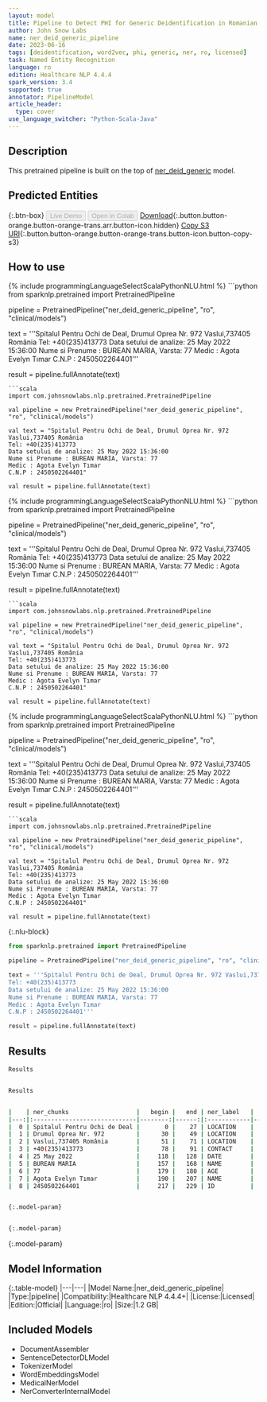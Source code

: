 ```yaml
---
layout: model
title: Pipeline to Detect PHI for Generic Deidentification in Romanian
author: John Snow Labs
name: ner_deid_generic_pipeline
date: 2023-06-16
tags: [deidentification, word2vec, phi, generic, ner, ro, licensed]
task: Named Entity Recognition
language: ro
edition: Healthcare NLP 4.4.4
spark_version: 3.4
supported: true
annotator: PipelineModel
article_header:
  type: cover
use_language_switcher: "Python-Scala-Java"
---
```


## Description

This pretrained pipeline is built on the top of [ner_deid_generic](https://nlp.johnsnowlabs.com/2022/07/08/ner_deid_generic_ro_3_0.html) model.

## Predicted Entities



{:.btn-box}
<button class="button button-orange" disabled>Live Demo</button>
<button class="button button-orange" disabled>Open in Colab</button>
[Download](https://s3.amazonaws.com/auxdata.johnsnowlabs.com/clinical/models/ner_deid_generic_pipeline_ro_4.4.4_3.4_1686936759440.zip){:.button.button-orange.button-orange-trans.arr.button-icon.hidden}
[Copy S3 URI](s3://auxdata.johnsnowlabs.com/clinical/models/ner_deid_generic_pipeline_ro_4.4.4_3.4_1686936759440.zip){:.button.button-orange.button-orange-trans.button-icon.button-copy-s3}

## How to use

<div class="tabs-box" markdown="1">
{% include programmingLanguageSelectScalaPythonNLU.html %}
```python
from sparknlp.pretrained import PretrainedPipeline

pipeline = PretrainedPipeline("ner_deid_generic_pipeline", "ro", "clinical/models")

text = '''Spitalul Pentru Ochi de Deal, Drumul Oprea Nr. 972 Vaslui,737405 România
Tel: +40(235)413773
Data setului de analize: 25 May 2022 15:36:00
Nume si Prenume : BUREAN MARIA, Varsta: 77
Medic : Agota Evelyn Tımar
C.N.P : 2450502264401'''

result = pipeline.fullAnnotate(text)
```
```scala
import com.johnsnowlabs.nlp.pretrained.PretrainedPipeline

val pipeline = new PretrainedPipeline("ner_deid_generic_pipeline", "ro", "clinical/models")

val text = "Spitalul Pentru Ochi de Deal, Drumul Oprea Nr. 972 Vaslui,737405 România
Tel: +40(235)413773
Data setului de analize: 25 May 2022 15:36:00
Nume si Prenume : BUREAN MARIA, Varsta: 77
Medic : Agota Evelyn Tımar
C.N.P : 2450502264401"

val result = pipeline.fullAnnotate(text)
```
</div>

<div class="tabs-box" markdown="1">
{% include programmingLanguageSelectScalaPythonNLU.html %}
```python
from sparknlp.pretrained import PretrainedPipeline

pipeline = PretrainedPipeline("ner_deid_generic_pipeline", "ro", "clinical/models")

text = '''Spitalul Pentru Ochi de Deal, Drumul Oprea Nr. 972 Vaslui,737405 România
Tel: +40(235)413773
Data setului de analize: 25 May 2022 15:36:00
Nume si Prenume : BUREAN MARIA, Varsta: 77
Medic : Agota Evelyn Tımar
C.N.P : 2450502264401'''

result = pipeline.fullAnnotate(text)
```
```scala
import com.johnsnowlabs.nlp.pretrained.PretrainedPipeline

val pipeline = new PretrainedPipeline("ner_deid_generic_pipeline", "ro", "clinical/models")

val text = "Spitalul Pentru Ochi de Deal, Drumul Oprea Nr. 972 Vaslui,737405 România
Tel: +40(235)413773
Data setului de analize: 25 May 2022 15:36:00
Nume si Prenume : BUREAN MARIA, Varsta: 77
Medic : Agota Evelyn Tımar
C.N.P : 2450502264401"

val result = pipeline.fullAnnotate(text)
```
</div>

<div class="tabs-box" markdown="1">
{% include programmingLanguageSelectScalaPythonNLU.html %}
```python
from sparknlp.pretrained import PretrainedPipeline

pipeline = PretrainedPipeline("ner_deid_generic_pipeline", "ro", "clinical/models")

text = '''Spitalul Pentru Ochi de Deal, Drumul Oprea Nr. 972 Vaslui,737405 România
Tel: +40(235)413773
Data setului de analize: 25 May 2022 15:36:00
Nume si Prenume : BUREAN MARIA, Varsta: 77
Medic : Agota Evelyn Tımar
C.N.P : 2450502264401'''

result = pipeline.fullAnnotate(text)
```
```scala
import com.johnsnowlabs.nlp.pretrained.PretrainedPipeline

val pipeline = new PretrainedPipeline("ner_deid_generic_pipeline", "ro", "clinical/models")

val text = "Spitalul Pentru Ochi de Deal, Drumul Oprea Nr. 972 Vaslui,737405 România
Tel: +40(235)413773
Data setului de analize: 25 May 2022 15:36:00
Nume si Prenume : BUREAN MARIA, Varsta: 77
Medic : Agota Evelyn Tımar
C.N.P : 2450502264401"

val result = pipeline.fullAnnotate(text)
```

{:.nlu-block}
```python
from sparknlp.pretrained import PretrainedPipeline

pipeline = PretrainedPipeline("ner_deid_generic_pipeline", "ro", "clinical/models")

text = '''Spitalul Pentru Ochi de Deal, Drumul Oprea Nr. 972 Vaslui,737405 România
Tel: +40(235)413773
Data setului de analize: 25 May 2022 15:36:00
Nume si Prenume : BUREAN MARIA, Varsta: 77
Medic : Agota Evelyn Tımar
C.N.P : 2450502264401'''

result = pipeline.fullAnnotate(text)
```
</div>

## Results

```bash
Results


Results


|    | ner_chunks                   |   begin |   end | ner_label   |   confidence |
|---:|:-----------------------------|--------:|------:|:------------|-------------:|
|  0 | Spitalul Pentru Ochi de Deal |       0 |    27 | LOCATION    |     0.88326  |
|  1 | Drumul Oprea Nr. 972         |      30 |    49 | LOCATION    |     0.98642  |
|  2 | Vaslui,737405 România        |      51 |    71 | LOCATION    |     0.8018   |
|  3 | +40(235)413773               |      78 |    91 | CONTACT     |     1        |
|  4 | 25 May 2022                  |     118 |   128 | DATE        |     1        |
|  5 | BUREAN MARIA                 |     157 |   168 | NAME        |     0.99965  |
|  6 | 77                           |     179 |   180 | AGE         |     1        |
|  7 | Agota Evelyn Tımar           |     190 |   207 | NAME        |     0.832933 |
|  8 | 2450502264401                |     217 |   229 | ID          |     1        |


{:.model-param}


{:.model-param}
```

{:.model-param}
## Model Information

{:.table-model}
|---|---|
|Model Name:|ner_deid_generic_pipeline|
|Type:|pipeline|
|Compatibility:|Healthcare NLP 4.4.4+|
|License:|Licensed|
|Edition:|Official|
|Language:|ro|
|Size:|1.2 GB|

## Included Models

- DocumentAssembler
- SentenceDetectorDLModel
- TokenizerModel
- WordEmbeddingsModel
- MedicalNerModel
- NerConverterInternalModel